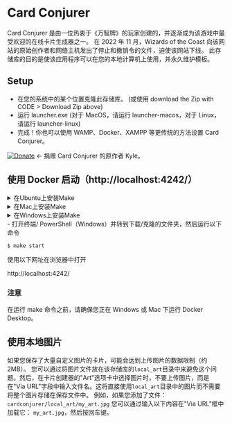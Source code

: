 # Card Conjurer

Card Conjurer 是由一位热衷于《万智牌》的玩家创建的，并逐渐成为该游戏中最受欢迎的在线卡片生成器之一。
在 2022 年 11 月，Wizards of the Coast 向该网站的原始创作者和网络主机发出了停止和撤销令的文件，迫使该网站下线。
此存储库的目的是使该应用程序可以在您的本地计算机上使用，并永久维护模板。

## Setup

- 在您的系统中的某个位置克隆此存储库。 (或使用 download the Zip with CODE > Download Zip above)
- 运行 launcher.exe (对于 MacOS，请运行 launcher-macos，对于 Linux，请运行 launcher-linux)
- 完成！你也可以使用 WAMP、Docker、XAMPP 等更传统的方法设置 Card Conjurer。

[![Donate](https://img.shields.io/badge/Donate-PayPal-blue.svg?longCache=true&style=popout)](https://www.paypal.me/kyleburtondonate) ← 捐赠 Card Conjurer 的原作者 Kyle。

## 使用 Docker 启动（http://localhost:4242/）

<details>
    <summary>在Ubuntu上安装Make</summary>

```bash
$ sudo apt update
```

检查是否安装了 Make

```bash
$ make -version
```

运行上述命令后，是否得到以下错误？

- **bash: /usr/bin/make: No such file or directory**

然后继续执行下一步，如果没有错误，请跳过下一组命令

```bash
$ sudo apt install make
```

遇到问题？
参考以下指南 https://linuxhint.com/install-make-ubuntu/

</details>
<details>
    <summary>在Mac上安装Make</summary>
检查是否安装了Make

```bash
$ make -version
```

运行上述命令后，是否得到以下错误？

- **zsh: command not found: make**

然后继续执行下一步，如果没有错误，请跳过下一组命令

```bash
$ (sudo) brew install make
```

</details>
<details>
    <summary>在Windows上安装Make</summary>
请参考以下指南
https://sp21.datastructur.es/materials/guides/make-install.html#windows-installation
</details>
- 打开终端/ PowerShell（Windows）并转到下载/克隆的文件夹，然后运行以下命令

```bash
$ make start
```

使用以下网址在浏览器中打开

http://localhost:4242/

### 注意

在运行 make 命令之前，请确保您正在 Windows 或 Mac 下运行 Docker Desktop。

## 使用本地图片

如果您保存了大量自定义图片的卡片，可能会达到上传图片的数据限制（约 2MB）。
您可以通过将图片文件放在该存储库的`local_art`目录中来避免这个问题。然后，在卡片创建器的"Art"选项卡中选择图片时，不要上传图片，而是在"Via URL"字段中输入文件名。这将直接使用`local_art`目录中的图片而不需要将整个图片存储在保存文件中。
例如，如果您添加了文件：
`cardconjurer/local_art/my_art.jpg`
您可以通过输入以下内容在"Via URL"框中加载它：
`my_art.jpg`，然后按回车键。
